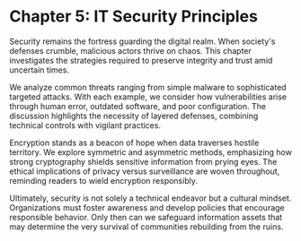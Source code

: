 # Chapter 5: IT Security Principles

Security remains the fortress guarding the digital realm. When society's defenses crumble, malicious actors thrive on chaos. This chapter investigates the strategies required to preserve integrity and trust amid uncertain times.

We analyze common threats ranging from simple malware to sophisticated targeted attacks. With each example, we consider how vulnerabilities arise through human error, outdated software, and poor configuration. The discussion highlights the necessity of layered defenses, combining technical controls with vigilant practices.

Encryption stands as a beacon of hope when data traverses hostile territory. We explore symmetric and asymmetric methods, emphasizing how strong cryptography shields sensitive information from prying eyes. The ethical implications of privacy versus surveillance are woven throughout, reminding readers to wield encryption responsibly.

Ultimately, security is not solely a technical endeavor but a cultural mindset. Organizations must foster awareness and develop policies that encourage responsible behavior. Only then can we safeguard information assets that may determine the very survival of communities rebuilding from the ruins.
